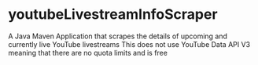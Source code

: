 # youtubeLivestreamInfoScraper
A Java Maven Application that scrapes the details of upcoming and currently live YouTube livestreams
This does not use YouTube Data API V3 meaning that there are no quota limits and is free
